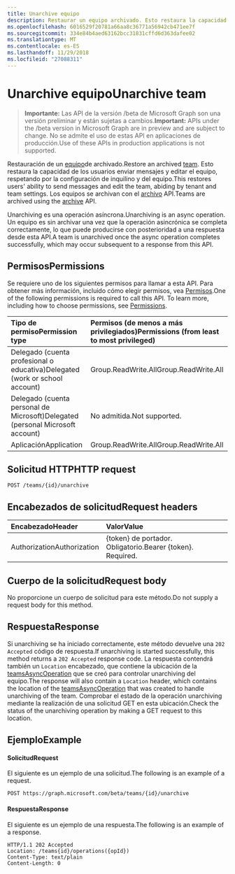 ```yaml
---
title: Unarchive equipo
description: Restaurar un equipo archivado. Esto restaura la capacidad de los usuarios enviar mensajes y editar el equipo, respetando por la configuración de inquilino y del equipo. Los equipos se archivan con la API de archivo.
ms.openlocfilehash: 6016529f20781a66aa8c36771a56942cb471ee7f
ms.sourcegitcommit: 334e84b4aed63162bcc31831cffd6d363dafee02
ms.translationtype: MT
ms.contentlocale: es-ES
ms.lasthandoff: 11/29/2018
ms.locfileid: "27088311"
---
```

# <a name="unarchive-team"></a><span data-ttu-id="ec24c-105">Unarchive equipo</span><span class="sxs-lookup"><span data-stu-id="ec24c-105">Unarchive team</span></span>

> <span data-ttu-id="ec24c-106">**Importante:** Las API de la versión /beta de Microsoft Graph son una versión preliminar y están sujetas a cambios.</span><span class="sxs-lookup"><span data-stu-id="ec24c-106">**Important:** APIs under the /beta version in Microsoft Graph are in preview and are subject to change.</span></span> <span data-ttu-id="ec24c-107">No se admite el uso de estas API en aplicaciones de producción.</span><span class="sxs-lookup"><span data-stu-id="ec24c-107">Use of these APIs in production applications is not supported.</span></span>

<span data-ttu-id="ec24c-108">Restauración de un [equipo](../resources/team.md)de archivado.</span><span class="sxs-lookup"><span data-stu-id="ec24c-108">Restore an archived [team](../resources/team.md).</span></span> <span data-ttu-id="ec24c-109">Esto restaura la capacidad de los usuarios enviar mensajes y editar el equipo, respetando por la configuración de inquilino y del equipo.</span><span class="sxs-lookup"><span data-stu-id="ec24c-109">This restores users' ability to send messages and edit the team, abiding by tenant and team settings.</span></span> <span data-ttu-id="ec24c-110">Los equipos se archivan con el [archivo](team-archive.md) API.</span><span class="sxs-lookup"><span data-stu-id="ec24c-110">Teams are archived using the [archive](team-archive.md) API.</span></span>

<span data-ttu-id="ec24c-111">Unarchiving es una operación asíncrona.</span><span class="sxs-lookup"><span data-stu-id="ec24c-111">Unarchiving is an async operation.</span></span> <span data-ttu-id="ec24c-112">Un equipo es sin archivar una vez que la operación asincrónica se completa correctamente, lo que puede producirse con posterioridad a una respuesta desde esta API.</span><span class="sxs-lookup"><span data-stu-id="ec24c-112">A team is unarchived once the async operation completes successfully, which may occur subsequent to a response from this API.</span></span>

## <a name="permissions"></a><span data-ttu-id="ec24c-113">Permisos</span><span class="sxs-lookup"><span data-stu-id="ec24c-113">Permissions</span></span>
<span data-ttu-id="ec24c-p105">Se requiere uno de los siguientes permisos para llamar a esta API. Para obtener más información, incluido cómo elegir permisos, vea [Permisos](/graph/permissions-reference).</span><span class="sxs-lookup"><span data-stu-id="ec24c-p105">One of the following permissions is required to call this API. To learn more, including how to choose permissions, see [Permissions](/graph/permissions-reference).</span></span>

|<span data-ttu-id="ec24c-116">Tipo de permiso</span><span class="sxs-lookup"><span data-stu-id="ec24c-116">Permission type</span></span>      | <span data-ttu-id="ec24c-117">Permisos (de menos a más privilegiados)</span><span class="sxs-lookup"><span data-stu-id="ec24c-117">Permissions (from least to most privileged)</span></span>              |
|:--------------------|:---------------------------------------------------------|
|<span data-ttu-id="ec24c-118">Delegado (cuenta profesional o educativa)</span><span class="sxs-lookup"><span data-stu-id="ec24c-118">Delegated (work or school account)</span></span> | <span data-ttu-id="ec24c-119">Group.ReadWrite.All</span><span class="sxs-lookup"><span data-stu-id="ec24c-119">Group.ReadWrite.All</span></span>    |
|<span data-ttu-id="ec24c-120">Delegado (cuenta personal de Microsoft)</span><span class="sxs-lookup"><span data-stu-id="ec24c-120">Delegated (personal Microsoft account)</span></span> | <span data-ttu-id="ec24c-121">No admitida.</span><span class="sxs-lookup"><span data-stu-id="ec24c-121">Not supported.</span></span>    |
|<span data-ttu-id="ec24c-122">Aplicación</span><span class="sxs-lookup"><span data-stu-id="ec24c-122">Application</span></span> | <span data-ttu-id="ec24c-123">Group.ReadWrite.All</span><span class="sxs-lookup"><span data-stu-id="ec24c-123">Group.ReadWrite.All</span></span>    |

## <a name="http-request"></a><span data-ttu-id="ec24c-124">Solicitud HTTP</span><span class="sxs-lookup"><span data-stu-id="ec24c-124">HTTP request</span></span>
<!-- { "blockType": "ignored" } -->
```http
POST /teams/{id}/unarchive
```

## <a name="request-headers"></a><span data-ttu-id="ec24c-125">Encabezados de solicitud</span><span class="sxs-lookup"><span data-stu-id="ec24c-125">Request headers</span></span>
| <span data-ttu-id="ec24c-126">Encabezado</span><span class="sxs-lookup"><span data-stu-id="ec24c-126">Header</span></span>       | <span data-ttu-id="ec24c-127">Valor</span><span class="sxs-lookup"><span data-stu-id="ec24c-127">Value</span></span> |
|:---------------|:--------|
| <span data-ttu-id="ec24c-128">Authorization</span><span class="sxs-lookup"><span data-stu-id="ec24c-128">Authorization</span></span>  | <span data-ttu-id="ec24c-p106">{token} de portador. Obligatorio.</span><span class="sxs-lookup"><span data-stu-id="ec24c-p106">Bearer {token}. Required.</span></span>  |

## <a name="request-body"></a><span data-ttu-id="ec24c-131">Cuerpo de la solicitud</span><span class="sxs-lookup"><span data-stu-id="ec24c-131">Request body</span></span>
<span data-ttu-id="ec24c-132">No proporcione un cuerpo de solicitud para este método.</span><span class="sxs-lookup"><span data-stu-id="ec24c-132">Do not supply a request body for this method.</span></span>

## <a name="response"></a><span data-ttu-id="ec24c-133">Respuesta</span><span class="sxs-lookup"><span data-stu-id="ec24c-133">Response</span></span>

<span data-ttu-id="ec24c-134">Si unarchiving se ha iniciado correctamente, este método devuelve una `202 Accepted` código de respuesta.</span><span class="sxs-lookup"><span data-stu-id="ec24c-134">If unarchiving is started successfully, this method returns a `202 Accepted` response code.</span></span> <span data-ttu-id="ec24c-135">La respuesta contendrá también un `Location` encabezado, que contiene la ubicación de la [teamsAsyncOperation](../resources/teamsasyncoperation.md) que se creó para controlar unarchiving del equipo.</span><span class="sxs-lookup"><span data-stu-id="ec24c-135">The response will also contain a `Location` header, which contains the location of the [teamsAsyncOperation](../resources/teamsasyncoperation.md) that was created to handle unarchiving of the team.</span></span> <span data-ttu-id="ec24c-136">Comprobar el estado de la operación unarchiving mediante la realización de una solicitud GET en esta ubicación.</span><span class="sxs-lookup"><span data-stu-id="ec24c-136">Check the status of the unarchiving operation by making a GET request to this location.</span></span>

## <a name="example"></a><span data-ttu-id="ec24c-137">Ejemplo</span><span class="sxs-lookup"><span data-stu-id="ec24c-137">Example</span></span>
#### <a name="request"></a><span data-ttu-id="ec24c-138">Solicitud</span><span class="sxs-lookup"><span data-stu-id="ec24c-138">Request</span></span>
<span data-ttu-id="ec24c-139">El siguiente es un ejemplo de una solicitud.</span><span class="sxs-lookup"><span data-stu-id="ec24c-139">The following is an example of a request.</span></span>
<!-- {
  "blockType": "ignored",
  "name": "unarchive_team"
}-->
```http
POST https://graph.microsoft.com/beta/teams/{id}/unarchive
```

#### <a name="response"></a><span data-ttu-id="ec24c-140">Respuesta</span><span class="sxs-lookup"><span data-stu-id="ec24c-140">Response</span></span>
<span data-ttu-id="ec24c-141">El siguiente es un ejemplo de una respuesta.</span><span class="sxs-lookup"><span data-stu-id="ec24c-141">The following is an example of a response.</span></span>
```http
HTTP/1.1 202 Accepted
Location: /teams{id}/operations({opId})
Content-Type: text/plain
Content-Length: 0
```

<!-- uuid: 9a9bb83f-6f35-4426-bb04-73ca43ad6cc8
2015-10-25 14:57:30 UTC -->
<!-- {
  "type": "#page.annotation",
  "description": "Unarchive team",
  "keywords": "",
  "section": "documentation",
  "tocPath": ""
}-->
